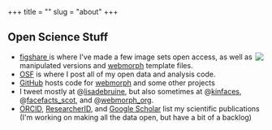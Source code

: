 +++
title = ""
slug = "about"
+++

## Open Science Stuff

<img src="https://s3-eu-west-1.amazonaws.com/pfigshare-u-previews/8541955/thumb.png" style="float: right" />

* [figshare ](https://figshare.com/authors/Lisa_DeBruine/3235773) is where I've 
  made a few image sets open access, as well as manipulated versions and 
  [webmorph](http://webmorph.org) template files. 
* [OSF](https://osf.io/4i578/) is where I post all of my open data and analysis code.
*	[GitHub](https://github.com/debruine) hosts code for [webmorph](http://webmorph.org) and some other projects
* I tweet mostly at @[lisadebruine](https://twitter.com/lisadebruine), but also 
  sometimes at @[kinfaces](https://twitter.com/kinfaces), 
  @[facefacts_scot](https://twitter.com/facefacts_scot), and
  @[webmorph_org](https://twitter.com/webmorph_org).
* [ORCID](http://orcid.org/0000-0002-7523-5539), 
  [ResearcherID](http://researcherid.com/rid/A-6990-2008), and 
  [Google Scholar](http://scholar.google.com/citations?user=oLHcVYUAAAAJ) 
  list my scientific publications (I'm working on making all the data open, but 
  have a bit of a backlog)
  